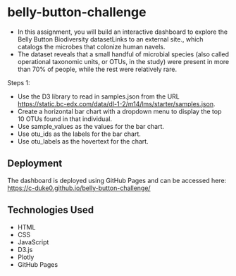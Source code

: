 # belly-button-challenge
- In this assignment, you will build an interactive dashboard to explore the Belly Button Biodiversity datasetLinks to an external site., which catalogs the microbes that colonize human navels.
- The dataset reveals that a small handful of microbial species (also called operational taxonomic units, or OTUs, in the study) were present in more than 70% of people, while the rest were relatively rare.

Steps 1:
- Use the D3 library to read in samples.json from the URL https://static.bc-edx.com/data/dl-1-2/m14/lms/starter/samples.json.
- Create a horizontal bar chart with a dropdown menu to display the top 10 OTUs found in that individual.
- Use sample_values as the values for the bar chart.
- Use otu_ids as the labels for the bar chart.
- Use otu_labels as the hovertext for the chart.

## Deployment
The dashboard is deployed using GitHub Pages and can be accessed here: https://c-duke0.github.io/belly-button-challenge/

## Technologies Used

- HTML
- CSS
- JavaScript
- D3.js
- Plotly
- GitHub Pages

